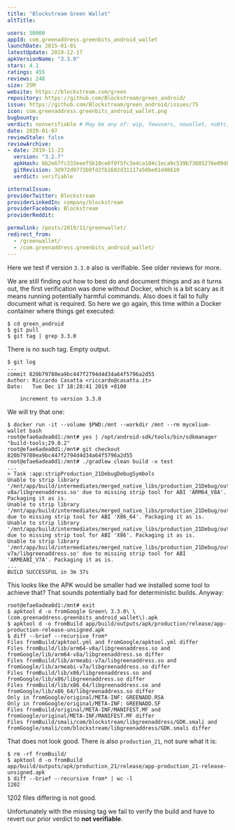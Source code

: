 ```yaml
---
title: "Blockstream Green Wallet"
altTitle: 

users: 50000
appId: com.greenaddress.greenbits_android_wallet
launchDate: 2015-01-01
latestUpdate: 2019-12-17
apkVersionName: "3.3.0"
stars: 4.1
ratings: 455
reviews: 248
size: 25M
website: https://blockstream.com/green
repository: https://github.com/Blockstream/green_android/
issue: https://github.com/Blockstream/green_android/issues/75
icon: com.greenaddress.greenbits_android_wallet.png
bugbounty: 
verdict: nonverifiable # May be any of: wip, fewusers, nowallet, nobtc, custodial, nosource, nonverifiable, verifiable, bounty
date: 2020-01-07
reviewStale: false
reviewArchive:
- date: 2019-11-23
  version: "3.2.7"
  apkHash: 8b2e67fc333eeef5b10ce6f9f5fc3e4ca104c1eca9c539b73805276e09d838db
  gitRevision: 3d972d9773b0fd2fb1602d31117a50be01d48610
  verdict: verifiable

internalIssue: 
providerTwitter: Blockstream
providerLinkedIn: company/blockstream
providerFacebook: Blockstream
providerReddit: 

permalink: /posts/2019/11/greenwallet/
redirect_from:
  - /greenwallet/
  - /com.greenaddress.greenbits_android_wallet/
---
```



Here we test if version `3.3.0` also is verifiable. See older reviews for more.

We are still finding out how to best do and document things and as it turns out,
the first verification was done without Docker, which is a bit scary as it means
running potentially harmful commands. Also does it fail to fully document what
is required. So here we go again, this time within a Docker container where
things get executed:

```
$ cd green_android
$ git pull
$ git tag | grep 3.3.0
```

There is no such tag. Empty output.

```
$ git log
...
commit 820b79780ea9bc447f2794d4d34a64f5796a2d55
Author: Riccardo Casatta <riccardo@casatta.it>
Date:   Tue Dec 17 18:28:41 2019 +0100

    increment to version 3.3.0
```

We will try that one:

```
$ docker run -it --volume $PWD:/mnt --workdir /mnt --rm mycelium-wallet bash
root@efae6adea0d1:/mnt# yes | /opt/android-sdk/tools/bin/sdkmanager "build-tools;29.0.2"
root@efae6adea0d1:/mnt# git checkout 820b79780ea9bc447f2794d4d34a64f5796a2d55
root@efae6adea0d1:/mnt# ./gradlew clean build -x test
...
> Task :app:stripProduction_21DebugDebugSymbols
Unable to strip library '/mnt/app/build/intermediates/merged_native_libs/production_21Debug/out/lib/arm64-v8a/libgreenaddress.so' due to missing strip tool for ABI 'ARM64_V8A'. Packaging it as is.
Unable to strip library '/mnt/app/build/intermediates/merged_native_libs/production_21Debug/out/lib/x86_64/libgreenaddress.so' due to missing strip tool for ABI 'X86_64'. Packaging it as is.
Unable to strip library '/mnt/app/build/intermediates/merged_native_libs/production_21Debug/out/lib/x86/libgreenaddress.so' due to missing strip tool for ABI 'X86'. Packaging it as is.
Unable to strip library '/mnt/app/build/intermediates/merged_native_libs/production_21Debug/out/lib/armeabi-v7a/libgreenaddress.so' due to missing strip tool for ABI 'ARMEABI_V7A'. Packaging it as is.
...
BUILD SUCCESSFUL in 3m 37s
```

This looks like the APK would be smaller had we installed some tool to achieve
that? That sounds potentially bad for deterministic builds. Anyway:

```
root@efae6adea0d1:/mnt# exit
$ apktool d -o fromGoogle Green\ 3.3.0\ \(com.greenaddress.greenbits_android_wallet\).apk 
$ apktool d -o fromBuild app/build/outputs/apk/production/release/app-production-release-unsigned.apk 
$ diff --brief --recursive from*
Files fromBuild/apktool.yml and fromGoogle/apktool.yml differ
Files fromBuild/lib/arm64-v8a/libgreenaddress.so and fromGoogle/lib/arm64-v8a/libgreenaddress.so differ
Files fromBuild/lib/armeabi-v7a/libgreenaddress.so and fromGoogle/lib/armeabi-v7a/libgreenaddress.so differ
Files fromBuild/lib/x86/libgreenaddress.so and fromGoogle/lib/x86/libgreenaddress.so differ
Files fromBuild/lib/x86_64/libgreenaddress.so and fromGoogle/lib/x86_64/libgreenaddress.so differ
Only in fromGoogle/original/META-INF: GREENADD.RSA
Only in fromGoogle/original/META-INF: GREENADD.SF
Files fromBuild/original/META-INF/MANIFEST.MF and fromGoogle/original/META-INF/MANIFEST.MF differ
Files fromBuild/smali/com/blockstream/libgreenaddress/GDK.smali and fromGoogle/smali/com/blockstream/libgreenaddress/GDK.smali differ
```

That does not look good. There is also `production_21`, not sure what it is:

```
$ rm -rf fromBuild/
$ apktool d -o fromBuild app/build/outputs/apk/production_21/release/app-production_21-release-unsigned.apk 
$ diff --brief --recursive from* | wc -l
1202
```

1202 files differing is not good.

Unfortunately with the missing tag we fail to verify the build and have to revert
our prior verdict to **not verifiable**.
